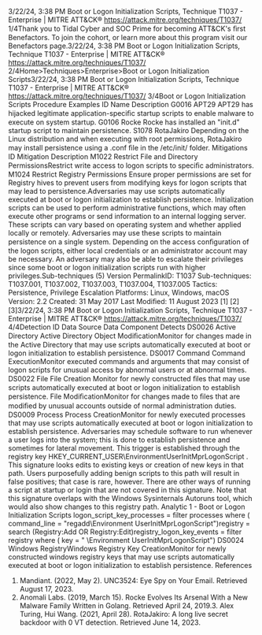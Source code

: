 3/22/24, 3:38 PM Boot or Logon Initialization Scripts, Technique T1037 - Enterprise | MITRE ATT&CK®
https://attack.mitre.org/techniques/T1037/ 1/4Thank you to Tidal Cyber and SOC Prime for becoming ATT&CK's ﬁrst Benefactors. To join the cohort, or learn more about this program visit our
Benefactors page.3/22/24, 3:38 PM Boot or Logon Initialization Scripts, Technique T1037 - Enterprise | MITRE ATT&CK®
https://attack.mitre.org/techniques/T1037/ 2/4Home>Techniques>Enterprise>Boot or Logon Initialization Scripts3/22/24, 3:38 PM Boot or Logon Initialization Scripts, Technique T1037 - Enterprise | MITRE ATT&CK®
https://attack.mitre.org/techniques/T1037/ 3/4Boot or Logon Initialization Scripts
Procedure Examples
ID Name Description
G0016 APT29 APT29 has hijacked legitimate application-speciﬁc startup scripts to enable malware to execute on system
startup.
G0106 Rocke Rocke has installed an "init.d" startup script to maintain persistence.
S1078 RotaJakiro Depending on the Linux distribution and when executing with root permissions, RotaJakiro may install
persistence using a .conf ﬁle in the /etc/init/ folder.
Mitigations
ID Mitigation Description
M1022 Restrict File and Directory
PermissionsRestrict write access to logon scripts to speciﬁc administrators.
M1024 Restrict Registry Permissions Ensure proper permissions are set for Registry hives to prevent users from modifying keys for
logon scripts that may lead to persistence.Adversaries may use scripts automatically executed at boot or logon initialization to establish persistence. Initialization scripts can be used
to perform administrative functions, which may often execute other programs or send information to an internal logging server. These
scripts can vary based on operating system and whether applied locally or remotely.
Adversaries may use these scripts to maintain persistence on a single system. Depending on the access conﬁguration of the logon scripts,
either local credentials or an administrator account may be necessary.
An adversary may also be able to escalate their privileges since some boot or logon initialization scripts run with higher privileges.Sub-techniques (5)
Version PermalinkID: T1037
Sub-techniques:  T1037.001, T1037.002, T1037.003, T1037.004, T1037.005
 
Tactics: Persistence, Privilege Escalation
 
Platforms: Linux, Windows, macOS
Version: 2.2
Created: 31 May 2017
Last Modiﬁed: 11 August 2023
[1]
[2]
[3]3/22/24, 3:38 PM Boot or Logon Initialization Scripts, Technique T1037 - Enterprise | MITRE ATT&CK®
https://attack.mitre.org/techniques/T1037/ 4/4Detection
ID Data Source Data Component Detects
DS0026 Active Directory Active Directory
Object
ModiﬁcationMonitor for changes made in the Active Directory that may use scripts automatically
executed at boot or logon initialization to establish persistence.
DS0017 Command Command
ExecutionMonitor executed commands and arguments that may consist of logon scripts for
unusual access by abnormal users or at abnormal times.
DS0022 File File Creation Monitor for newly constructed ﬁles that may use scripts automatically executed at
boot or logon initialization to establish persistence.
File
ModiﬁcationMonitor for changes made to ﬁles that are modiﬁed by unusual accounts outside of
normal administration duties.
DS0009 Process Process
CreationMonitor for newly executed processes that may use scripts automatically executed at
boot or logon initialization to establish persistence. Adversaries may schedule
software to run whenever a user logs into the system; this is done to establish
persistence and sometimes for lateral movement. This trigger is established through
the registry key HKEY\_CURRENT\_USER\EnvironmentUserInitMprLogonScript . This
signature looks edits to existing keys or creation of new keys in that path. Users
purposefully adding benign scripts to this path will result in false positives; that case
is rare, however. There are other ways of running a script at startup or login that are
not covered in this signature. Note that this signature overlaps with the Windows
Sysinternals Autoruns tool, which would also show changes to this registry path.
Analytic 1 - Boot or Logon Initialization Scripts
logon\_script\_key\_processes = filter processes where ( command\_line =
"regadd\Environment UserInitMprLogonScript")registry = search
(Registry:Add OR Registry:Edit)registry\_logon\_key\_events = filter
registry where ( key = " \Environment UserInitMprLogonScript")
DS0024 Windows RegistryWindows
Registry Key
CreationMonitor for newly constructed windows registry keys that may use scripts
automatically executed at boot or logon initialization to establish persistence.
References
1. Mandiant. (2022, May 2). UNC3524: Eye Spy on Your Email.
Retrieved August 17, 2023.
2. Anomali Labs. (2019, March 15). Rocke Evolves Its Arsenal
With a New Malware Family Written in Golang. Retrieved April
24, 2019.3. Alex Turing, Hui Wang. (2021, April 28). RotaJakiro: A long live
secret backdoor with 0 VT detection. Retrieved June 14, 2023.